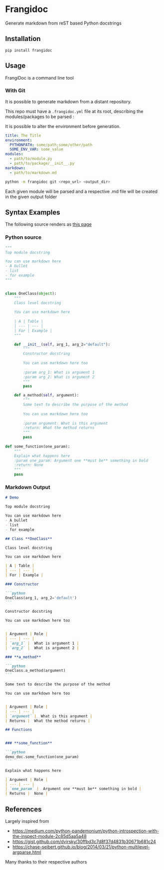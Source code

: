 # Frangidoc

Generate markdown from reST based Python docstrings

## Installation

`pip install frangidoc`

## Usage

FrangiDoc is a command line tool

### With Git

It is possible to generate markdown from a distant repository.

This repo must have a `.frangidoc.yml` file at its root, describing the modules/packages to be parsed :

It is possible to alter the environment before generation.

```yml
title: The Title
environment:
  PYTHONPATH: some/path;some/other/path
  SOME_ENV_VAR: some_value
modules:
  - path/to/module.py
  - path/to/package/__init__.py
markdown:
  - path/to/markdown.md
```

```bash
python -m frangidoc git <repo_url> <output_dir>
```

Each given module will be parsed and a respective .md file will be created in the given output folder

## Syntax Examples

The following source renders as [this page](demo-output.md)

### Python source

```python
"""
Top module docstring

You can use markdown here
- A bullet
- list
- for example
"""


class OneClass(object):
    """
    Class level docstring
    
    You can use markdown here
    
    | A | Table |
    | --- | --- |
    | For | Example |
    """

    def __init__(self, arg_1, arg_2="default"):
        """
        Constructor docstring
        
        You can use markdown here too
        
        :param arg_1: What is argument 1
        :param arg_2: What is argument 2
        """
        pass

    def a_method(self, argument):
        """
        Some text to describe the purpose of the method
        
        You can use markdown here too
        
        :param argument: What is this argument 
        :return: What the method returns
        """
        pass
    
def some_function(one_param):
    """
    Explain what happens here 
    :param one_param: Argument one **must be** something in bold
    :return: None
    """
    pass
```

### Markdown Output

````markdown
# Demo

Top module docstring

You can use markdown here
- A bullet
- list
- for example

## Class **OneClass**

Class level docstring

You can use markdown here

| A | Table |
| --- | --- |
| For | Example |

### Constructor

```python
OneClass(arg_1, arg_2='default')
```

Constructor docstring

You can use markdown here too


| Argument | Role |
| --- | --- |
| `arg_1` |  What is argument 1 |
| `arg_2` |  What is argument 2 |

### **a_method**

```python
OneClass.a_method(argument)
```

Some text to describe the purpose of the method

You can use markdown here too


| Argument | Role |
| --- | --- |
| `argument` |  What is this argument |
| Returns |  What the method returns |

## Functions


### **some_function**

```python
demo_doc.some_function(one_param)
```

Explain what happens here

| Argument | Role |
| --- | --- |
| `one_param` |  Argument one **must be** something in bold |
| Returns |  None |
````

## References

Largely inspired from

- https://medium.com/python-pandemonium/python-introspection-with-the-inspect-module-2c85d5aa5a48
- https://gist.github.com/dvirsky/30ffbd3c7d8f37d4831b30671b681c24
- https://chase-seibert.github.io/blog/2014/03/21/python-multilevel-argparse.html

Many thanks to their respective authors
